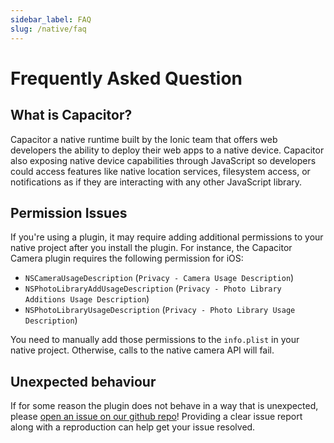 ```yaml
---
sidebar_label: FAQ
slug: /native/faq
---
```


# Frequently Asked Question

## What is Capacitor? 

Capacitor a native runtime built by the Ionic team that offers web developers the ability to deploy their web apps to a native device. Capacitor also exposing native device capabilities through JavaScript so developers could access features like native location services, filesystem access, or notifications as if they are interacting with any other JavaScript library. 

## Permission Issues

If you're using a plugin, it may require adding additional permissions to your native project after you install the plugin. For instance, the Capacitor Camera plugin requires the following permission for iOS:

- `NSCameraUsageDescription` (`Privacy - Camera Usage Description`)
- `NSPhotoLibraryAddUsageDescription` (`Privacy - Photo Library Additions Usage Description`)
- `NSPhotoLibraryUsageDescription` (`Privacy - Photo Library Usage Description`)

You need to manually add those permissions to the `info.plist` in your native project. Otherwise, calls to the native camera API will fail. 


## Unexpected behaviour

If for some reason the plugin does not behave in a way that is unexpected, please [open an issue on our github repo](https://github.com/ionic-team/capacitor-plugins)! Providing a clear issue report along with a reproduction can help get your issue resolved.